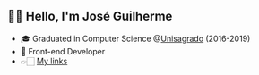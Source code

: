 ## 👋🏻 Hello, I'm José Guilherme

- 🎓 Graduated in Computer Science @[Unisagrado](https://unisagrado.edu.br/) (2016-2019)
- 💼 Front-end Developer
- 👉🏻 [My links](https://beacons.ai/zehguilherme)
